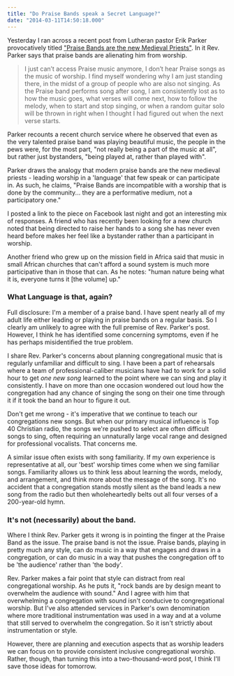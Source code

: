 ```yaml
---
title: "Do Praise Bands speak a Secret Language?"
date: "2014-03-11T14:50:18.000"
---
```


Yesterday I ran across a recent post from Lutheran pastor Erik Parker provocatively titled ["Praise Bands are the new Medieval Priests"](http://millennialpastor.net/2014/03/03/praise-bands-are-the-new-medieval-priests/). In it Rev. Parker says that praise bands are alienating him from worship.

> I just can’t access Praise music anymore, I don’t hear Praise songs as the music of worship. I find myself wondering why I am just standing there, in the midst of a group of people who are also not singing. As the Praise band performs song after song, I am consistently lost as to how the music goes, what verses will come next, how to follow the melody, when to start and stop singing, or when a random guitar solo will be thrown in right when I thought I had figured out when the next verse starts.

Parker recounts a recent church service where he observed that even as the very talented praise band was playing beautiful music, the people in the pews were, for the most part, "not really being a part of the music at all", but rather just bystanders, "being played at, rather than played with".

Parker draws the analogy that modern praise bands are the new medieval priests - leading worship in a 'language' that few speak or can participate in. As such, he claims, "Praise Bands are incompatible with a worship that is done by the community... they are a performative medium, not a participatory one."

I posted a link to the piece on Facebook last night and got an interesting mix of responses. A friend who has recently been looking for a new church noted that being directed to raise her hands to a song she has never even heard before makes her feel like a bystander rather than a participant in worship.

Another friend who grew up on the mission field in Africa said that music in small African churches that can't afford a sound system is much more participative than in those that can. As he notes: "human nature being what it is, everyone turns it \[the volume\] up."

### What Language is that, again?

Full disclosure: I'm a member of a praise band. I have spent nearly all of my adult life either leading or playing in praise bands on a regular basis. So I clearly am unlikely to agree with the full premise of Rev. Parker's post. However, I think he has identified some concerning symptoms, even if he has perhaps misidentified the true problem.

I share Rev. Parker's concerns about planning congregational music that is regularly unfamiliar and difficult to sing. I have been a part of rehearsals where a team of professional-caliber musicians have had to work for a solid hour to get _one new song_ learned to the point where we can sing and play it consistently. I have on more than one occasion wondered out loud how the congregation had any chance of singing the song on their one time through it if it took the band an hour to figure it out.

Don't get me wrong - it's imperative that we continue to teach our congregations new songs. But when our primary musical influence is Top 40 Christian radio, the songs we're pushed to select are often difficult songs to sing, often requiring an unnaturally large vocal range and designed for professional vocalists. That concerns me.

A similar issue often exists with song familiarity. If my own experience is representative at all, our 'best' worship times come when we sing familiar songs. Familiarity allows us to think less about learning the words, melody, and arrangement, and think more about the message of the song. It's no accident that a congregation stands mostly silent as the band leads a new song from the radio but then wholeheartedly belts out all four verses of a 200-year-old hymn.

### It's not (necessarily) about the band.

Where I think Rev. Parker gets it wrong is in pointing the finger at the Praise Band as the issue. The praise band is not the issue. Praise bands, playing in pretty much any style, can do music in a way that engages and draws in a congregation, or can do music in a way that pushes the congregation off to be 'the audience' rather than 'the body'.

Rev. Parker makes a fair point that style can distract from real congregational worship. As he puts it, "rock bands are by design meant to overwhelm the audience with sound." And I agree with him that overwhelming a congregation with sound isn't conducive to congregational worship. But I've also attended services in Parker's own denomination where more traditional instrumentation was used in a way and at a volume that still served to overwhelm the congregation. So it isn't strictly about instrumentation or style.

However, there are planning and execution aspects that as worship leaders we can focus on to provide consistent inclusive congregational worship. Rather, though, than turning this into a two-thousand-word post, I think I'll save those ideas for tomorrow.
